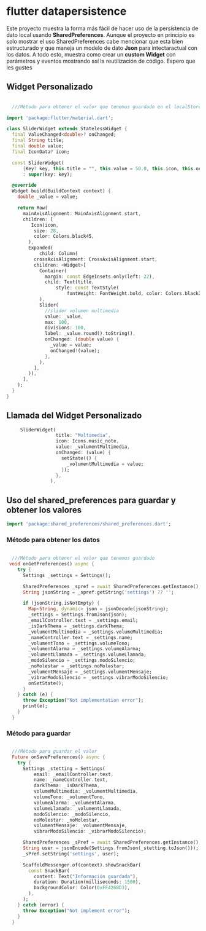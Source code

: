 # flutter datapersistence

 Este proyecto muestra la forma más fácil de hacer uso de la persistencia de dato local usando **SharedPreferences**. Aunque el proyecto en principio es solo mostrar el uso SharedPreferences cabe mencionar que esta bien estructurado y que maneja un modelo de dato **Json** para intectaractual con los datos. A todo esto, muestra como crear un **custom Widget** con parámetros y eventos mostrando así la reutilización de código. Espero que les gustes



  ## Widget Personalizado

```dart
  
  ///Método para obtener el valor que tenemos guardado en el localStored

import 'package:flutter/material.dart';

class SliderWidget extends StatelessWidget {
  final ValueChanged<double>? onChanged;
  final String title;
  final double value;
  final IconData? icon;

  const SliderWidget(
      {Key? key, this.title = "", this.value = 50.0, this.icon, this.onChanged})
      : super(key: key);

  @override
  Widget build(BuildContext context) {
    double _value = value;

    return Row(
      mainAxisAlignment: MainAxisAlignment.start,
      children: [
         Icon(icon,
          size: 28,
          color: Colors.black45,
        ),
        Expanded(
            child: Column(
          crossAxisAlignment: CrossAxisAlignment.start,
          children: <Widget>[
            Container(
              margin: const EdgeInsets.only(left: 22),
              child: Text(title,
                  style: const TextStyle(
                      fontWeight: FontWeight.bold, color: Colors.black26)),
            ),
            Slider(
              //slider volumen multimedia
              value: _value,
              max: 100,
              divisions: 100,
              label: _value.round().toString(),
              onChanged: (double value) {
                _value = value;
                onChanged!(value);
              },
            ),
          ],
        )),
      ],
    );
  }
}
```

  ## Llamada del Widget Personalizado

```dart
     SliderWidget(
                  title: "Multimedia",
                  icon: Icons.music_note,
                  value: _volumentMultimedia,
                  onChanged: (value) {
                    setState(() {
                      _volumentMultimedia = value;
                    });
                  },
                ),

```


## Uso del shared_preferences para guardar y obtener los valores

```dart
import 'package:shared_preferences/shared_preferences.dart';
```


  ### Método para obtener los datos

```dart
  
  ///Método para obtener el valor que tenemos guardado
 void onGetPreferences() async {
    try {
      Settings _settings = Settings();

      SharedPreferences _spref = await SharedPreferences.getInstance();
      String jsonString = _spref.getString('settings') ?? '';

      if (jsonString.isNotEmpty) {
        Map<String, dynamic> json = jsonDecode(jsonString);
        _settings = Settings.fromJson(json);
        _emailController.text = _settings.email;
        _isDarkThema = _settings.darkThema;
        _volumentMultimedia = _settings.volumeMultimedia;
        _nameController.text = _settings.name;
        _volumentTono = _settings.volumeTono;
        _volumentAlarma = _settings.volumeAlarma;
        _volumentLlamada = _settings.volumeLlamada;
        _modoSilencio = _settings.modoSilencio;
        _noMolestar = _settings.noMolestar;
        _volumentMensaje = _settings.volumentMensaje;
        _vibrarModoSilencio = _settings.vibrarModoSilencio;
        onSetState();
      }
    } catch (e) {
      throw Exception("Not implementation error");
      print(e);
    }
  }
 ```

### Método para guardar

```dart

  ///Método para guardar el valor 
  Future onSavePreferences() async {
    try {
      Settings _stetting = Settings(
          email: _emailController.text,
          name: _nameController.text,
          darkThema: _isDarkThema,
          volumeMultimedia: _volumentMultimedia,
          volumeTono: _volumentTono,
          volumeAlarma: _volumentAlarma,
          volumeLlamada: _volumentLlamada,
          modoSilencio: _modoSilencio,
          noMolestar: _noMolestar,
          volumentMensaje: _volumentMensaje,
          vibrarModoSilencio: _vibrarModoSilencio);

      SharedPreferences _sPref = await SharedPreferences.getInstance();
      String user = jsonEncode(Settings.fromJson(_stetting.toJson()));
      _sPref.setString('settings', user);

      ScaffoldMessenger.of(context).showSnackBar(
        const SnackBar(
          content: Text("Información guardada"),
          duration: Duration(milliseconds: 1500),
          backgroundColor: Color(0xFF4268D3),
        ),
      );
    } catch (error) {
      throw Exception("Not implement error");
    }
  }
  ```
  
  
